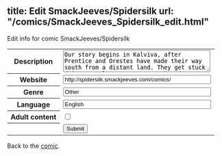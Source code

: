 title: Edit SmackJeeves/Spidersilk
url: "/comics/SmackJeeves_Spidersilk_edit.html"
---
Edit info for comic SmackJeeves/Spidersilk

<form name="comic" action="http://gaepostmail.appspot.com/comic/" method="post">
<table class="comicinfo">
<tr>
<th>Description</th><td><textarea name="description" cols="40" rows="3">Our story begins in Kalviva, after Prentice and Orestes have made their way south from a distant land. They get stuck doing senseless mercenary work and - feeling unfulfilled - find themselves following other possibly questionable paths. Prentice becomes a thief (admittedly on accident, much to the embarrassment of his new guild mates) and Orestes is forced to follow up with an unsavory, uptight fighter's guild. Well, it's better than the alternative --- looking for lucky slippers never was all that exciting anyway. Updates twice a week, Monday and Friday! Fantasy/ Comedy/ Drama/ Action/ Adventure/ Romance</textarea></td>
</tr>
<tr>
<th>Website</th><td><input type="text" name="url" value="http://spidersilk.smackjeeves.com/comics/" size="40"/></td>
</tr>
<tr>
<th>Genre</th><td><input type="text" name="genre" value="Other" size="40"/></td>
</tr>
<tr>
<th>Language</th><td><input type="text" name="language" value="English" size="40"/></td>
</tr>
<tr>
<th>Adult content</th><td><input type="checkbox" name="adult" value="adult" /></td>
</tr>
<tr>
<th></th><td>
<input type="hidden" name="comic" value="SmackJeeves_Spidersilk" />
<input type="submit" name="submit" value="Submit" />
</td>
</tr>
</table>
</form>

Back to the [comic](SmackJeeves_Spidersilk.html).
